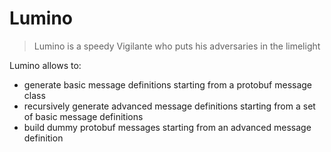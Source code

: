 # Lumino
> Lumino is a speedy Vigilante who puts his adversaries in the limelight

Lumino allows to:
- generate basic message definitions starting from a protobuf message class
- recursively generate advanced message definitions starting from a set of basic message definitions
- build dummy protobuf messages starting from an advanced message definition
